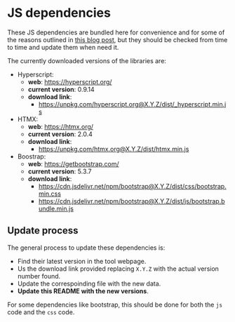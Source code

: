 # JS dependencies

These JS dependencies are bundled here for convenience and for some of the reasons
outlined in [this blog post](https://blog.wesleyac.com/posts/why-not-javascript-cdn),
but they should be checked from time to time and update them when need it.

The currently downloaded versions of the libraries are:

- Hyperscript:
    - **web**: https://hyperscript.org/
    - **current version**: 0.9.14
    - **download link**:
        - https://unpkg.com/hyperscript.org@X.Y.Z/dist/_hyperscript.min.js
- HTMX:
    - **web**: https://htmx.org/
    - **current version**: 2.0.4
    - **download link**:
        - https://unpkg.com/htmx.org@X.Y.Z/dist/htmx.min.js
- Boostrap:
    - **web**: https://getbootstrap.com/
    - **current version**: 5.3.7
    - **download link**:
        - https://cdn.jsdelivr.net/npm/bootstrap@X.Y.Z/dist/css/bootstrap.min.css
        - https://cdn.jsdelivr.net/npm/bootstrap@X.Y.Z/dist/js/bootstrap.bundle.min.js

## Update process

The general process to update these dependencies is:

- Find their latest version in the tool webpage.
- Us the download link provided replacing `X.Y.Z` with the actual version number found.
- Update the correspoinding file with the new data.
- **Update this README with the new versions**.

For some dependencies like bootstrap, this should be done for both the `js` code and the
`css` code.
